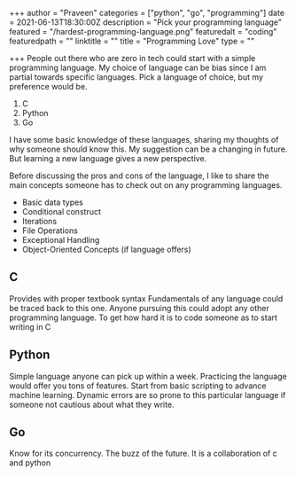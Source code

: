 +++
author = "Praveen"
categories = ["python", "go", "programming"]
date = 2021-06-13T18:30:00Z
description = "Pick your programming language"
featured = "/hardest-programming-language.png"
featuredalt = "coding"
featuredpath = ""
linktitle = ""
title = "Programming Love"
type = ""

+++
People out there who are zero in tech could start with a simple programming language. My choice of language can be bias since I am partial towards specific languages. Pick a language of choice, but my preference would be.

1. C
2. Python
3. Go

I have some basic knowledge of these languages, sharing my thoughts of why someone should know this. My suggestion can be a changing in future. But learning a new language gives a new perspective.

Before discussing the pros and cons of the language, I like to share the main concepts someone has to check out on any programming languages.

* Basic data types
* Conditional construct
* Iterations
* File Operations
* Exceptional Handling
* Object-Oriented Concepts (if language offers)

## C

Provides with proper textbook syntax Fundamentals of any language could be traced back to this one. Anyone pursuing this could adopt any other programming language. To get how hard it is to code someone as to start writing in C

## Python

Simple language anyone can pick up within a week. Practicing the language would offer you tons of features. Start from basic scripting to advance machine learning. Dynamic errors are so prone to this particular language if someone not cautious about what they write.

## Go

Know for its concurrency. The buzz of the future. It is a collaboration of c and python